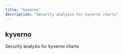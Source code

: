 ```yaml
---
title: "kyverno"
description: "Security analysis for kyverno charts"
---
```


## kyverno

Security analysis for kyverno charts
